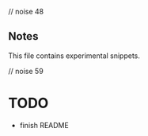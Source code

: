 // noise 48
## Notes
This file contains experimental snippets.

// noise 59
# TODO
- finish README

